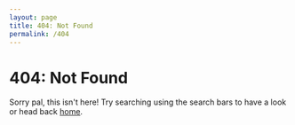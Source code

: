 ```yaml
---
layout: page
title: 404: Not Found
permalink: /404
---
```

# 404: Not Found

Sorry pal, this isn't here!
Try searching using the search bars to have a look or head back [home](/).
